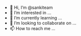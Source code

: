 - 👋 Hi, I’m @sankiteam
- 👀 I’m interested in ...
- 🌱 I’m currently learning ...
- 💞️ I’m looking to collaborate on ...
- 📫 How to reach me ...

<!---
sankiteam/sankiteam is a ✨ special ✨ repository because its `README.md` (this file) appears on your GitHub profile.
You can click the Preview link to take a look at your changes.
--->
